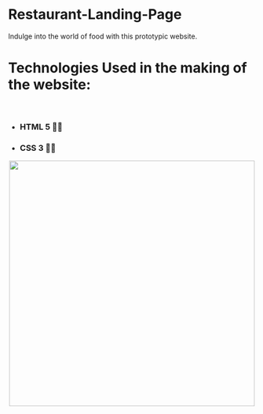 # Restaurant-Landing-Page
Indulge into the world of food with this prototypic website.
<h1>Technologies Used in the making of the website:</h1>
<br/>
<ul>
<li><h3>HTML 5  👩‍💻</h3></li>
<li><h3>CSS 3 🧑‍🚀</h3></li>
  </ul>
  
<p align="center"><img src="https://user-images.githubusercontent.com/110810048/212827895-d348d7ca-f1db-4042-875a-b541a0396300.gif"/ width="500">
